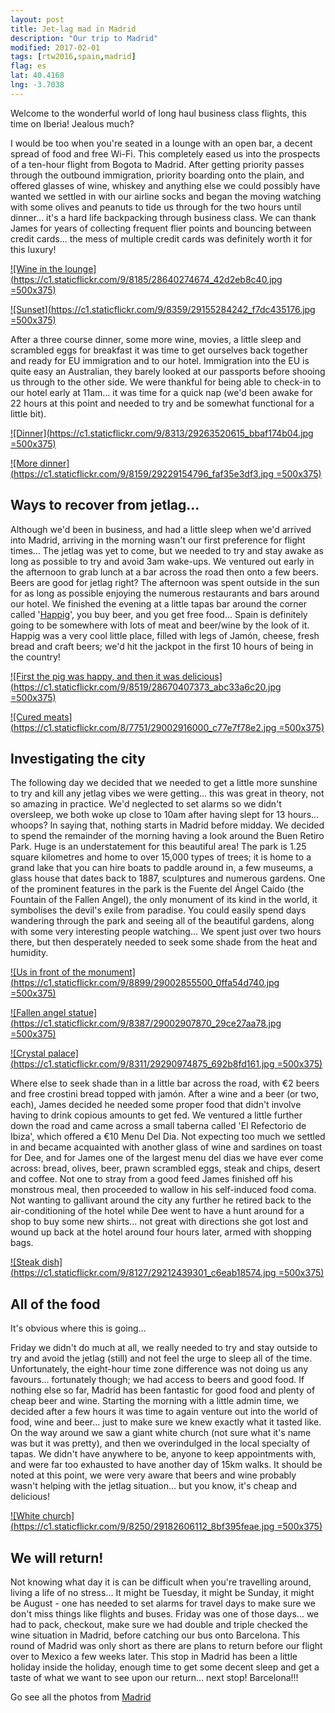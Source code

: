 ```yaml
---
layout: post
title: Jet-lag mad in Madrid
description: "Our trip to Madrid"
modified: 2017-02-01
tags: [rtw2016,spain,madrid]
flag: es
lat: 40.4168
lng: -3.7038
---
```


Welcome to the wonderful world of long haul business class flights, this time on Iberia! Jealous much?

I would be too when you're seated in a lounge with an open bar, a decent spread of food and free Wi-Fi. This completely eased us into the prospects of a ten-hour flight from Bogota to Madrid. After getting priority passes through the outbound immigration, priority boarding onto the plain, and offered glasses of wine, whiskey and anything else we could possibly have wanted we settled in with our airline socks and began the moving watching with some olives and peanuts to tide us through for the two hours until dinner... it's a hard life backpacking through business class. We can thank James for years of collecting frequent flier points and bouncing between credit cards... the mess of multiple credit cards was definitely worth it for this luxury!

[![Wine in the lounge](https://c1.staticflickr.com/9/8185/28640274674_42d2eb8c40.jpg =500x375)](https://www.flickr.com/photos/140698305@N05/28640274674/in/album-72157672047722461/)

[![Sunset](https://c1.staticflickr.com/9/8359/29155284242_f7dc435176.jpg =500x375)](https://www.flickr.com/photos/140698305@N05/29155284242/in/album-72157672047722461/)

After a three course dinner, some more wine, movies, a little sleep and scrambled eggs for breakfast it was time to get ourselves back together and ready for EU immigration and to our hotel. Immigration into the EU is quite easy an Australian, they barely looked at our passports before shooing us through to the other side. We were thankful for being able to check-in to our hotel early at 11am... it was time for a quick nap (we'd been awake for 22 hours at this point and needed to try and be somewhat functional for a little bit).

[![Dinner](https://c1.staticflickr.com/9/8313/29263520615_bbaf174b04.jpg =500x375)](https://www.flickr.com/photos/140698305@N05/29263520615/in/album-72157672047722461/)

[![More dinner](https://c1.staticflickr.com/9/8159/29229154796_faf35e3df3.jpg =500x375)](https://www.flickr.com/photos/140698305@N05/29229154796/in/album-72157672047722461/)

Ways to recover from jetlag...
------------------------------
Although we'd been in business, and had a little sleep when we'd arrived into Madrid, arriving in the morning wasn't our first preference for flight times... The jetlag was yet to come, but we needed to try and stay awake as long as possible to try and avoid 3am wake-ups. We ventured out early in the afternoon to grab lunch at a bar across the road then onto a few beers. Beers are good for jetlag right? The afternoon was spent outside in the sun for as long as possible enjoying the numerous restaurants and bars around our hotel. We finished the evening at a little tapas bar around the corner called '[Happig](http://happig.es)', you buy beer, and you get free food... Spain is definitely going to be somewhere with lots of meat and beer/wine by the look of it. Happig was a very cool little place, filled with legs of Jamón, cheese, fresh bread and craft beers; we'd hit the jackpot in the first 10 hours of being in the country!

[![First the pig was happy, and then it was delicious](https://c1.staticflickr.com/9/8519/28670407373_abc33a6c20.jpg =500x375)](https://www.flickr.com/photos/140698305@N05/28670407373/in/album-72157669901067524/)

[![Cured meats](https://c1.staticflickr.com/8/7751/29002916000_c77e7f78e2.jpg =500x375)](https://www.flickr.com/photos/140698305@N05/29002916000/in/album-72157669901067524/)

Investigating the city
----------------------
The following day we decided that we needed to get a little more sunshine to try and kill any jetlag vibes we were getting... this was great in theory, not so amazing in practice. We'd neglected to set alarms so we didn't oversleep, we both woke up close to 10am after having slept for 13 hours... whoops? In saying that, nothing starts in Madrid before midday. We decided to spend the remainder of the morning having a look around the Buen Retiro Park. Huge is an understatement for this beautiful area! The park is 1.25 square kilometres and home to over 15,000 types of trees; it is home to a grand lake that you can hire boats to paddle around in, a few museums, a glass house that dates back to 1887, sculptures and numerous gardens. One of the prominent features in the park is the Fuente del Ángel Caído (the Fountain of the Fallen Angel), the only monument of its kind in the world, it symbolises the devil's exile from paradise. You could easily spend days wandering through the park and seeing all of the beautiful gardens, along with some very interesting people watching... We spent just over two hours there, but then desperately needed to seek some shade from the heat and humidity.

[![Us in front of the monument](https://c1.staticflickr.com/9/8899/29002855500_0ffa54d740.jpg =500x375)](https://www.flickr.com/photos/140698305@N05/29002855500/in/album-72157669901067524/)

[![Fallen angel statue](https://c1.staticflickr.com/9/8387/29002907870_29ce27aa78.jpg =500x375)](https://www.flickr.com/photos/140698305@N05/29002907870/in/album-72157669901067524/)

[![Crystal palace](https://c1.staticflickr.com/9/8311/29290974875_692b8fd161.jpg =500x375)](https://www.flickr.com/photos/140698305@N05/29290974875/in/album-72157669901067524/)

Where else to seek shade than in a little bar across the road, with €2 beers and free crostini bread topped with jamón. After a wine and a beer (or two, each), James decided he needed some proper food that didn't involve having to drink copious amounts to get fed. We ventured a little further down the road and came across a small taberna called 'El Refectorio de Ibiza', which offered a €10 Menu Del Dia. Not expecting too much we settled in and became acquainted with another glass of wine and sardines on toast for Dee, and for James one of the largest menu del dias we have ever come across: bread, olives, beer, prawn scrambled eggs, steak and chips, desert and coffee. Not one to stray from a good feed James finished off his monstrous meal, then proceeded to wallow in his self-induced food coma. Not wanting to gallivant around the city any further he retired back to the air-conditioning of the hotel while Dee went to have a hunt around for a shop to buy some new shirts... not great with directions she got lost and wound up back at the hotel around four hours later, armed with shopping bags.

[![Steak dish](https://c1.staticflickr.com/9/8127/29212439301_c6eab18574.jpg =500x375)](https://www.flickr.com/photos/140698305@N05/29212439301/in/album-72157669901067524/)

All of the food
---------------
It's obvious where this is going...

Friday we didn't do much at all, we really needed to try and stay outside to try and avoid the jetlag (still) and not feel the urge to sleep all of the time. Unfortunately, the eight-hour time zone difference was not doing us any favours... fortunately though; we had access to beers and good food. If nothing else so far, Madrid has been fantastic for good food and plenty of cheap beer and wine. Starting the morning with a little admin time, we decided after a few hours it was time to again venture out into the world of food, wine and beer... just to make sure we knew exactly what it tasted like. On the way around we saw a giant white church (not sure what it's name was but it was pretty), and then we overindulged in the local specialty of tapas. We didn't have anywhere to be, anyone to keep appointments with, and were far too exhausted to have another day of 15km walks. It should be noted at this point, we were very aware that beers and wine probably wasn't helping with the jetlag situation... but you know, it's cheap and delicious!

[![White church](https://c1.staticflickr.com/9/8250/29182606112_8bf395feae.jpg =500x375)](https://www.flickr.com/photos/140698305@N05/29182606112/in/album-72157669901067524/)

We will return!
---------------
Not knowing what day it is can be difficult when you're travelling around, living a life of no stress... It might be Tuesday, it might be Sunday, it might be August - one has needed to set alarms for travel days to make sure we don't miss things like flights and buses. Friday was one of those days... we had to pack, checkout, make sure we had double and triple checked the wine situation in Madrid, before catching our bus onto Barcelona. This round of Madrid was only short as there are plans to return before our flight over to Mexico a few weeks later. This stop in Madrid has been a little holiday inside the holiday, enough time to get some decent sleep and get a taste of what we want to see upon our return... next stop! Barcelona!!!


Go see all the photos from [Madrid](https://www.flickr.com/photos/140698305@N05/sets/72157669901067524)
